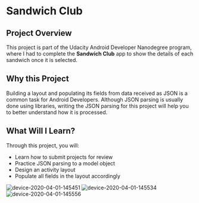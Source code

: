 # Sandwich Club

## Project Overview
This project is part of the Udacity Android Developer Nanodegree program, where I had to complete the **Sandwich Club** app to
show the details of each sandwich once it is selected.

## Why this Project

Building a layout and populating its fields from data received as JSON
is a common task for Android Developers. Although JSON parsing is usually
done using libraries, writing the JSON parsing for  this project will
help you to better understand how it is processed.

## What Will I Learn?
Through this project, you will:
- Learn how to submit projects for review
- Practice JSON parsing to a model object
- Design an activity layout
- Populate all fields in the layout accordingly

![device-2020-04-01-145451](https://user-images.githubusercontent.com/38020305/78140021-ab060100-7429-11ea-904d-8acb9f9262cf.png)
![device-2020-04-01-145534](https://user-images.githubusercontent.com/38020305/78140028-ae00f180-7429-11ea-9e4f-1f960d6cc8f9.png)
![device-2020-04-01-145556](https://user-images.githubusercontent.com/38020305/78140038-b0634b80-7429-11ea-9a5b-34ffc311a5a3.png)

